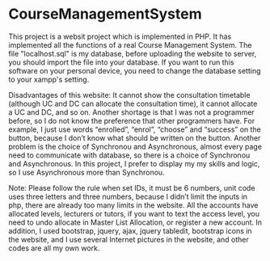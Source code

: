 # CourseManagementSystem
This project is a websit project which is implemented in PHP. It has implemented all the functions of a real Course Management System.
The file "localhost.sql" is my database, before uploading the website to server, you should import the file into your database. If you want to run this software on your personal device, you need to change the database setting to your xampp's setting.

Disadvantages of this website:
It cannot show the consultation timetable (although UC and DC can allocate the consultation time), it cannot allocate a UC and DC, and so on.
Another shortage is that I was not a programmer before, so I do not know the preference that other programmers have. For example, I just use words “enrolled”, “enrol”, “choose” and “success” on the button, because I don’t know what should be written on the button.
Another problem is the choice of Synchronou and Asynchronous, almost every page need to communicate with database, so there is a choice of Synchronou and Asynchronous. In this project, I prefer to display my my skills and logic, so I use Asynchronous more than Synchronou.

Note:
Please follow the rule when set IDs, it must be 6 numbers, unit code uses three letters and three numbers, because I didn’t limit the inputs in php, there are already too many limits in the website. 
All the accounts have allocated levels, lecturers or tutors, if you want to text the access level, you need to undo allocate in Master List Allocation, or register a new account.
In addition, I used bootstrap, jquery, ajax, jquery tabledit, bootstrap icons in the website, and I use several Internet pictures in the website, and other codes are all my own work.
